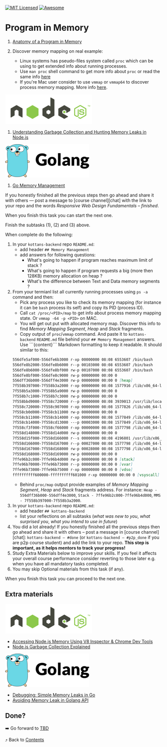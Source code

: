 [![MIT Licensed][icon-mit]][license]
[![Awesome][icon-awesome]][awesome]
&nbsp;&nbsp;&nbsp;&nbsp;&nbsp;&nbsp;

# Program in Memory

1. [Anatomy of a Program in Memory](https://manybutfinite.com/post/anatomy-of-a-program-in-memory/)

1. Discover memory mapping on real example:
   - Linux systems has pseudo-files system called `proc` which can be using to get extended info about running processes.
   - Use `man proc` shell command to get more info about `proc` or read the same info [here](http://man7.org/linux/man-pages/man5/proc.5.html)
   - If you're Mac user consider to use `vmmap` or `vmmap64` to discover process memory mapping. More info [here](https://developer.apple.com/library/archive/documentation/Performance/Conceptual/ManagingMemory/Articles/VMPages.html#//apple_ref/doc/uid/20001985-97196-TPXREF127).

![Node.js][node]

1. [Understanding Garbage Collection and Hunting Memory Leaks in Node.js](https://blog.codeship.com/understanding-garbage-collection-in-node-js/)

![Golang][go]

1. [Go Memory Management](https://povilasv.me/go-memory-management/)

If you honestly finished all the previous steps then go ahead and share it with
others — post a message to [course channel][chat] with the link to your repo
and the words _Responsive Web Design Fundamentals – finished_.

When you finish this task you can start the next one.

Finish the subtasks (1), (2) and (3) above.

When complete do the following:

1. In your `kottans-backend` repo `README.md`:
   - add header `## Memory Management`
   - add answers for following questions:
     - What's going to happen if program reaches maximum limit of stack ?
     - What's going to happen if program requests a big (more then 128KB) memory allocation on heap ?
     - What's the difference between Text and Data memory segments ?
1. From your termianl list all currently running processes using `ps -a` command and then:
   - Pick any process you like to check its memory mapping (for instance it can be `bash` process its self) and copy its PID (process ID).
   - Call `cat /proc/<PID>/map` to get info about process memory mapping state. Or `vmmap -64 -p <PID>` on MAC.
   - You will get out put with allocated memory map. Discover this info to find _Memory Mapping Segment_, _Heap_ and _Stack_ fragments.
   - Copy output of `proc`/`vmmap` command. And paste it to `kottans-backend` `README.md` file behind your `## Memory Management` answers. Use \`\`\`{content}\`\`\` Markdown formatting to keep it readable. It should similar to this:
   ```md
   556dfe5af000-556dfe6b3000 r-xp 00000000 08:08 6553607 /bin/bash
   556dfe8b2000-556dfe8b6000 r--p 00103000 08:08 6553607 /bin/bash
   556dfe8b6000-556dfe8bf000 rw-p 00107000 08:08 6553607 /bin/bash
   556dfe8bf000-556dfe8c9000 rw-p 00000000 00:00 0
   556dff36b000-556dff4e3000 rw-p 00000000 00:00 0 [heap]
   7f558b397000-7f558b3a2000 r-xp 00000000 08:08 1577916 /lib/x86_64-linux-gnu/libnss_files-2.27.so
   7f558b5a3000-7f558b5a9000 rw-p 00000000 00:00 0
   7f558b7c1000-7f558b7c3000 rw-p 00000000 00:00 0
   7f558bbd9000-7f558c720000 r--p 00000000 08:08 3939013 /usr/lib/locale/locale-archive
   7f558c720000-7f558c907000 r-xp 00000000 08:08 1577826 /lib/x86_64-linux-gnu/libc-2.27.so
   7f558cb0d000-7f558cb11000 rw-p 00000000 00:00 0
   7f558cb11000-7f558cb14000 r-xp 00000000 08:08 1577849 /lib/x86_64-linux-gnu/libdl-2.27.so
   7f558cb14000-7f558cd13000 ---p 00003000 08:08 1577849 /lib/x86_64-linux-gnu/libdl-2.27.so
   7f558cf3f000-7f558cf66000 r-xp 00000000 08:08 1577798 /lib/x86_64-linux-gnu/ld-2.27.so
   7f558d148000-7f558d14d000 rw-p 00000000 00:00 0
   7f558d15f000-7f558d166000 r--s 00000000 08:08 4196801 /usr/lib/x86_64-linux-gnu/gconv/gconv-modules.cache
   7f558d166000-7f558d167000 r--p 00027000 08:08 1577798 /lib/x86_64-linux-gnu/ld-2.27.so
   7f558d167000-7f558d168000 rw-p 00028000 08:08 1577798 /lib/x86_64-linux-gnu/ld-2.27.so
   7f558d168000-7f558d169000 rw-p 00000000 00:00 0
   7ffe96b2c000-7ffe96b4d000 rw-p 00000000 00:00 0 [stack]
   7ffe96b70000-7ffe96b73000 r--p 00000000 00:00 0 [vvar]
   7ffe96b73000-7ffe96b75000 r-xp 00000000 00:00 0 [vdso]
   ffffffffff600000-ffffffffff601000 r-xp 00000000 00:00 0 [vsyscall]
   ```
   - Behind `proc/map` output provide examples of _Memory Mapping Segment_, _Heap_ and _Stack_ fragments address. For instance: `Heap - 556dff36b000-556dff4e3000`, `Stack - 7ffe96b2c000-7ffe96b4d000`, `MMS - 7f558b397000-7f558b3a2000`.
1. In your `kottans-backend` repo `README.md`:
   - add header `## kottans-backend`
   - list your reflections on all subtasks
     (_what was new to you_, _what surprised you_, _what you intend to use in future_)
1. You did a lot already! If you honestly finished all the previous steps then go ahead
   and share it with others –
   post a message in [course channel][chat]:
   `kottans-backend — #done` (or `kottans-backend — #p2p_done` if you are p2p course student) and add the link to your repo. **This step is important, as it helps mentors to track your progress!**
1. Study Extra Materials below to improve your skills.
   If you feel it affects your overall course performance consider
   reverting to those later e.g. when you have all mandatory tasks completed.
1. You may skip Optional materials from this task (if any).

When you finish this task you can proceed to the next one.

## Extra materials

![Node.js][node]

- [Accessing Node.js Memory Using V8 Inspector & Chrome Dev Tools](https://marmelab.com/blog/2018/04/03/how-to-track-and-fix-memory-leak-with-nodejs.html#accessing-nodejs-memory-using-v8-inspector--chrome-dev-tools)
- [Node.js Garbage Collection Explained](https://blog.risingstack.com/node-js-at-scale-node-js-garbage-collection/)

![Golang][go]

- [Debugging: Simple Memory Leaks in Go](https://medium.com/dm03514-tech-blog/sre-debugging-simple-memory-leaks-in-go-e0a9e6d63d4d)
- [Avoiding Memory Leak in Golang API](https://hackernoon.com/avoiding-memory-leak-in-golang-api-1843ef45fca8)

## Done?

➡️ Go forward to [TBD](tbd.md)

⤴️ Back to [Contents](../contents.md)

[icon-chat]: https://img.shields.io/badge/chat-on%20telegram-blue.svg
[icon-mit]: https://img.shields.io/badge/license-MIT-blue.svg
[icon-awesome]: https://cdn.rawgit.com/sindresorhus/awesome/d7305f38d29fed78fa85652e3a63e154dd8e8829/media/badge.svg
[license]: https://github.com/Kottans/web/blob/master/LICENSE.md
[awesome]: https://github.com/sindresorhus/awesome#front-end-development
[node]: ./img/node.png
[go]: ./img/go.png
